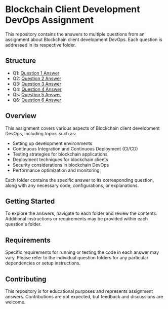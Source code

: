 # Blockchain Client Development DevOps Assignment

This repository contains the answers to multiple questions from an assignment about Blockchain client development DevOps. Each question is addressed in its respective folder.

## Structure

- Q1: [Question 1 Answer](./Q1)
- Q2: [Question 2 Answer](./Q2)
- Q3: [Question 3 Answer](./Q3)
- Q4: [Question 4 Answer](./Q4)
- Q5: [Question 5 Answer](./Q5)
- Q6: [Question 6 Answer](./Q6)

## Overview

This assignment covers various aspects of Blockchain client development DevOps, including topics such as:

- Setting up development environments
- Continuous Integration and Continuous Deployment (CI/CD)
- Testing strategies for blockchain applications
- Deployment techniques for blockchain clients
- Security considerations in blockchain DevOps
- Performance optimization and monitoring

Each folder contains the specific answer to its corresponding question, along with any necessary code, configurations, or explanations.

## Getting Started

To explore the answers, navigate to each folder and review the contents. Additional instructions or requirements may be provided within each question's folder.

## Requirements

Specific requirements for running or testing the code in each answer may vary. Please refer to the individual question folders for any particular dependencies or setup instructions.

## Contributing

This repository is for educational purposes and represents assignment answers. Contributions are not expected, but feedback and discussions are welcome.


